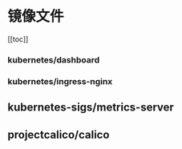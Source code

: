 # 镜像文件

[[toc]]

### kubernetes/dashboard

<el-select v-model="dashboard" size="large" style="width: 240px; margin-top: 20px;">
    <el-option v-for="item in dashboardOptions" :key="item.value" :label="item.label" :value="item.value" />
</el-select>

<div id="dashboard-md"></div>

### kubernetes/ingress-nginx

<el-select v-model="ingressNginx" size="large" style="width: 240px; margin-top: 20px;">
    <el-option v-for="item in ingressNginxOptions" :key="item.value" :label="item.label" :value="item.value" />
</el-select>

<el-select v-model="ingressNginxFileName" size="large" style="width: 328px; margin-top: 20px;">
    <el-option v-for="item in ingressNginxFileNameOptions" :key="item.value" :label="item.label" :value="item.value" />
</el-select>

<div id="ingress-nginx-md"></div>

## kubernetes-sigs/metrics-server

<el-select v-model="metricsServer" size="large" style="width: 240px; margin-top: 20px;">
    <el-option v-for="item in metricsServerOptions" :key="item.value" :label="item.label" :value="item.value" />
</el-select>

<div id="metrics-server-md"></div>

## projectcalico/calico

<el-select v-model="calico" size="large" style="width: 240px; margin-top: 20px;">
    <el-option v-for="item in calicoOptions" :key="item.value" :label="item.label" :value="item.value" />
</el-select>

<div id="calico-md"></div>

<script lang="ts" setup>
import { ref, onMounted, watch } from 'vue'
import markdownit from 'markdown-it'
import { ElSelect, ElOption } from 'element-plus'

import 'element-plus/dist/index.css'

const md = markdownit()

const dashboard = ref('https://k8s-sh.xuxiaowei.com.cn/mirrors/kubernetes/dashboard')
const ingressNginx = ref('https://k8s-sh.xuxiaowei.com.cn/mirrors/kubernetes/ingress-nginx')
const ingressNginxFileName = ref('deploy/static/provider/cloud/deploy.yaml')
const metricsServer = ref('https://k8s-sh.xuxiaowei.com.cn/mirrors/kubernetes-sigs/metrics-server')
const calico = ref('https://k8s-sh.xuxiaowei.com.cn/mirrors/projectcalico/calico')

const dashboardOptions = [
  {
    value: 'https://k8s-sh.xuxiaowei.com.cn/mirrors/kubernetes/dashboard',
    label: 'k8s-sh.xuxiaowei.com.cn',
  },
  {
    value: 'https://gitlab.xuxiaowei.com.cn/xuxiaowei-com-cn/k8s.sh/-/raw/SNAPSHOT/2.0.0/mirrors/kubernetes/dashboard',
    label: 'gitlab.xuxiaowei.com.cn',
  },
  {
    value: 'https://gitee.com/xuxiaowei-com-cn/k8s.sh/raw/SNAPSHOT/2.0.0/mirrors/kubernetes/dashboard',
    label: 'gitee.com',
  },
  {
    value: 'https://raw.githubusercontent.com/kubernetes/dashboard/refs/tags',
    label: 'github.com',
  }
]

const ingressNginxOptions = [
  {
    value: 'https://k8s-sh.xuxiaowei.com.cn/mirrors/kubernetes/ingress-nginx',
    label: 'k8s-sh.xuxiaowei.com.cn',
  },
  {
    value: 'https://gitlab.xuxiaowei.com.cn/xuxiaowei-com-cn/k8s.sh/-/raw/SNAPSHOT/2.0.0/mirrors/kubernetes/ingress-nginx',
    label: 'gitlab.xuxiaowei.com.cn',
  },
  {
    value: 'https://gitee.com/xuxiaowei-com-cn/k8s.sh/raw/SNAPSHOT/2.0.0/mirrors/kubernetes/ingress-nginx',
    label: 'gitee.com',
  },
  {
    value: 'https://raw.githubusercontent.com/kubernetes/ingress-nginx/refs/tags',
    label: 'github.com',
  }
]

const ingressNginxFileNameOptions = [
  {
    value: 'deploy/static/provider/aws/nlb-with-tls-termination/deploy.yaml',
    label: 'deploy/static/provider/aws/nlb-with-tls-termination/deploy.yaml',
  },
  {
    value: 'deploy/static/provider/aws/deploy.yaml',
    label: 'deploy/static/provider/aws/deploy.yaml',
  },
  {
    value: 'deploy/static/provider/baremetal/deploy.yaml',
    label: 'deploy/static/provider/baremetal/deploy.yaml',
  },
  {
    value: 'deploy/static/provider/cloud/deploy.yaml',
    label: 'deploy/static/provider/cloud/deploy.yaml',
  },
  {
    value: 'deploy/static/provider/do/deploy.yaml',
    label: 'deploy/static/provider/do/deploy.yaml',
  },
  {
    value: 'deploy/static/provider/exoscale/deploy.yaml',
    label: 'deploy/static/provider/exoscale/deploy.yaml',
  },
  {
    value: 'deploy/static/provider/scw/deploy.yaml',
    label: 'deploy/static/provider/scw/deploy.yaml',
  },
]

const metricsServerOptions = [
  {
    value: 'https://k8s-sh.xuxiaowei.com.cn/mirrors/kubernetes-sigs/metrics-server',
    label: 'k8s-sh.xuxiaowei.com.cn',
  },
  {
    value: 'https://gitlab.xuxiaowei.com.cn/xuxiaowei-com-cn/k8s.sh/-/raw/SNAPSHOT/2.0.0/mirrors/kubernetes-sigs/metrics-server',
    label: 'gitlab.xuxiaowei.com.cn',
  },
  {
    value: 'https://gitee.com/xuxiaowei-com-cn/k8s.sh/raw/SNAPSHOT/2.0.0/mirrors/kubernetes-sigs/metrics-server',
    label: 'gitee.com',
  },
  {
    value: 'https://github.com/kubernetes-sigs/metrics-server/releases/download',
    label: 'github.com',
  }
]

const calicoOptions = [
  {
    value: 'https://k8s-sh.xuxiaowei.com.cn/mirrors/projectcalico/calico',
    label: 'k8s-sh.xuxiaowei.com.cn',
  },
  {
    value: 'https://gitlab.xuxiaowei.com.cn/xuxiaowei-com-cn/k8s.sh/-/raw/SNAPSHOT/2.0.0/mirrors/projectcalico/calico',
    label: 'gitlab.xuxiaowei.com.cn',
  },
  {
    value: 'https://gitee.com/xuxiaowei-com-cn/k8s.sh/raw/SNAPSHOT/2.0.0/mirrors/projectcalico/calico',
    label: 'gitee.com',
  },
  {
    value: 'https://raw.githubusercontent.com/projectcalico/calico/refs/tags',
    label: 'github.com',
  }
]

const command = function () {

  const dashboardMdResult = md.render(`
| 版本     | recommended.yaml                                                                    |
|--------|-------------------------------------------------------------------------------------|
| v2.7.0 | [recommended.yaml](${dashboard.value}/v2.7.0/aio/deploy/recommended.yaml) |
| v2.6.1 | [recommended.yaml](${dashboard.value}/v2.6.1/aio/deploy/recommended.yaml) |
| v2.6.0 | [recommended.yaml](${dashboard.value}/v2.6.0/aio/deploy/recommended.yaml) |
  `)

  const ingressNginxMdResult = md.render(`
| 版本                 | ${ingressNginxFileName.value}                                                                           |
|--------------------|---------------------------------------------------------------------------------------------------------|
| controller-v1.11.3 | [${ingressNginxFileName.value}](${ingressNginx.value}/controller-v1.11.3/${ingressNginxFileName.value}) |
| controller-v1.11.2 | [${ingressNginxFileName.value}](${ingressNginx.value}/controller-v1.11.2/${ingressNginxFileName.value}) |
| controller-v1.11.1 | [${ingressNginxFileName.value}](${ingressNginx.value}/controller-v1.11.1/${ingressNginxFileName.value}) |
| controller-v1.11.0 | [${ingressNginxFileName.value}](${ingressNginx.value}/controller-v1.11.0/${ingressNginxFileName.value}) |
| controller-v1.10.5 | [${ingressNginxFileName.value}](${ingressNginx.value}/controller-v1.10.5/${ingressNginxFileName.value}) |
| controller-v1.10.4 | [${ingressNginxFileName.value}](${ingressNginx.value}/controller-v1.10.4/${ingressNginxFileName.value}) |
| controller-v1.10.3 | [${ingressNginxFileName.value}](${ingressNginx.value}/controller-v1.10.3/${ingressNginxFileName.value}) |
| controller-v1.10.2 | [${ingressNginxFileName.value}](${ingressNginx.value}/controller-v1.10.2/${ingressNginxFileName.value}) |
| controller-v1.10.1 | [${ingressNginxFileName.value}](${ingressNginx.value}/controller-v1.10.1/${ingressNginxFileName.value}) |
| controller-v1.10.0 | [${ingressNginxFileName.value}](${ingressNginx.value}/controller-v1.10.0/${ingressNginxFileName.value}) |
| controller-v1.9.6  | [${ingressNginxFileName.value}](${ingressNginx.value}/controller-v1.9.6/${ingressNginxFileName.value})  |
| controller-v1.9.5  | [${ingressNginxFileName.value}](${ingressNginx.value}/controller-v1.9.5/${ingressNginxFileName.value})  |
| controller-v1.9.4  | [${ingressNginxFileName.value}](${ingressNginx.value}/controller-v1.9.4/${ingressNginxFileName.value})  |
| controller-v1.9.3  | [${ingressNginxFileName.value}](${ingressNginx.value}/controller-v1.9.3/${ingressNginxFileName.value})  |
| controller-v1.9.1  | [${ingressNginxFileName.value}](${ingressNginx.value}/controller-v1.9.1/${ingressNginxFileName.value})  |
| controller-v1.9.0  | [${ingressNginxFileName.value}](${ingressNginx.value}/controller-v1.9.0/${ingressNginxFileName.value})  |
| controller-v1.8.5  | [${ingressNginxFileName.value}](${ingressNginx.value}/controller-v1.8.5/${ingressNginxFileName.value})  |
| controller-v1.8.4  | [${ingressNginxFileName.value}](${ingressNginx.value}/controller-v1.8.4/${ingressNginxFileName.value})  |
| controller-v1.8.2  | [${ingressNginxFileName.value}](${ingressNginx.value}/controller-v1.8.2/${ingressNginxFileName.value})  |
| controller-v1.8.1  | [${ingressNginxFileName.value}](${ingressNginx.value}/controller-v1.8.1/${ingressNginxFileName.value})  |
| controller-v1.8.0  | [${ingressNginxFileName.value}](${ingressNginx.value}/controller-v1.8.0/${ingressNginxFileName.value})  |
| controller-v1.7.1  | [${ingressNginxFileName.value}](${ingressNginx.value}/controller-v1.7.1/${ingressNginxFileName.value})  |
| controller-v1.7.0  | [${ingressNginxFileName.value}](${ingressNginx.value}/controller-v1.7.0/${ingressNginxFileName.value})  |
| controller-v1.6.4  | [${ingressNginxFileName.value}](${ingressNginx.value}/controller-v1.6.4/${ingressNginxFileName.value})  |
| controller-v1.6.3  | [${ingressNginxFileName.value}](${ingressNginx.value}/controller-v1.6.3/${ingressNginxFileName.value})  |
| controller-v1.6.2  | [${ingressNginxFileName.value}](${ingressNginx.value}/controller-v1.6.2/${ingressNginxFileName.value})  |
| controller-v1.6.1  | [${ingressNginxFileName.value}](${ingressNginx.value}/controller-v1.6.1/${ingressNginxFileName.value})  |
| controller-v1.6.0  | [${ingressNginxFileName.value}](${ingressNginx.value}/controller-v1.6.0/${ingressNginxFileName.value})  |
| controller-v1.5.2  | [${ingressNginxFileName.value}](${ingressNginx.value}/controller-v1.5.2/${ingressNginxFileName.value})  |
| controller-v1.5.1  | [${ingressNginxFileName.value}](${ingressNginx.value}/controller-v1.5.1/${ingressNginxFileName.value})  |
| controller-v1.4.0  | [${ingressNginxFileName.value}](${ingressNginx.value}/controller-v1.4.0/${ingressNginxFileName.value})  |
| controller-v1.3.1  | [${ingressNginxFileName.value}](${ingressNginx.value}/controller-v1.3.1/${ingressNginxFileName.value})  |
  `)

  const metricsServerMdResult = md.render(`
| 版本     | components.yaml                                                  | high-availability-1.21+.yaml                                                               |
|--------|------------------------------------------------------------------|--------------------------------------------------------------------------------------------|
| v0.7.2 | [components.yaml](${metricsServer.value}/v0.7.2/components.yaml) | [high-availability-1.21+.yaml](${metricsServer.value}/v0.7.2/high-availability-1.21+.yaml) |
| v0.7.1 | [components.yaml](${metricsServer.value}/v0.7.1/components.yaml) | [high-availability-1.21+.yaml](${metricsServer.value}/v0.7.1/high-availability-1.21+.yaml) |
| v0.7.0 | [components.yaml](${metricsServer.value}/v0.7.0/components.yaml) | [high-availability-1.21+.yaml](${metricsServer.value}/v0.7.0/high-availability-1.21+.yaml) |
| v0.6.4 | [components.yaml](${metricsServer.value}/v0.6.4/components.yaml) | [high-availability-1.21+.yaml](${metricsServer.value}/v0.6.4/high-availability-1.21+.yaml) |
| v0.6.3 | [components.yaml](${metricsServer.value}/v0.6.3/components.yaml) | [high-availability-1.21+.yaml](${metricsServer.value}/v0.6.3/high-availability-1.21+.yaml) |
| v0.6.2 | [components.yaml](${metricsServer.value}/v0.6.2/components.yaml) | [high-availability-1.21+.yaml](${metricsServer.value}/v0.6.2/high-availability-1.21+.yaml) |
| v0.6.1 | [components.yaml](${metricsServer.value}/v0.6.1/components.yaml) | [high-availability-1.21+.yaml](${metricsServer.value}/v0.6.1/high-availability-1.21+.yaml) |
| v0.6.0 | [components.yaml](${metricsServer.value}/v0.6.0/components.yaml) | [high-availability-1.21+.yaml](${metricsServer.value}/v0.6.0/high-availability-1.21+.yaml) |
| v0.5.2 | [components.yaml](${metricsServer.value}/v0.5.2/components.yaml) |                                                                                            |
| v0.5.1 | [components.yaml](${metricsServer.value}/v0.5.1/components.yaml) |                                                                                            |
| v0.5.0 | [components.yaml](${metricsServer.value}/v0.5.0/components.yaml) |                                                                                            |
| v0.4.5 | [components.yaml](${metricsServer.value}/v0.4.5/components.yaml) |                                                                                            |
| v0.4.4 | [components.yaml](${metricsServer.value}/v0.4.4/components.yaml) |                                                                                            |
| v0.4.3 | [components.yaml](${metricsServer.value}/v0.4.3/components.yaml) |                                                                                            |
| v0.4.2 | [components.yaml](${metricsServer.value}/v0.4.2/components.yaml) |                                                                                            |
| v0.4.1 | [components.yaml](${metricsServer.value}/v0.4.1/components.yaml) |                                                                                            |
| v0.4.0 | [components.yaml](${metricsServer.value}/v0.4.0/components.yaml) |                                                                                            |
  `)

  const calicoMdResult = md.render(`
| 版本      | components.yaml                                              |
|---------|--------------------------------------------------------------|
| v3.29.0 | [calico.yaml](${calico.value}/v3.29.0/manifests/calico.yaml) |
| v3.28.2 | [calico.yaml](${calico.value}/v3.28.2/manifests/calico.yaml) |
| v3.28.1 | [calico.yaml](${calico.value}/v3.28.1/manifests/calico.yaml) |
| v3.28.0 | [calico.yaml](${calico.value}/v3.28.0/manifests/calico.yaml) |
| v3.27.4 | [calico.yaml](${calico.value}/v3.27.4/manifests/calico.yaml) |
| v3.27.3 | [calico.yaml](${calico.value}/v3.27.3/manifests/calico.yaml) |
| v3.27.2 | [calico.yaml](${calico.value}/v3.27.2/manifests/calico.yaml) |
| v3.27.1 | [calico.yaml](${calico.value}/v3.27.1/manifests/calico.yaml) |
| v3.24.5 | [calico.yaml](${calico.value}/v3.24.5/manifests/calico.yaml) |
| v3.24.4 | [calico.yaml](${calico.value}/v3.24.4/manifests/calico.yaml) |
| v3.24.3 | [calico.yaml](${calico.value}/v3.24.3/manifests/calico.yaml) |
| v3.24.2 | [calico.yaml](${calico.value}/v3.24.2/manifests/calico.yaml) |
| v3.24.1 | [calico.yaml](${calico.value}/v3.24.1/manifests/calico.yaml) |
| v3.24.0 | [calico.yaml](${calico.value}/v3.24.0/manifests/calico.yaml) |
  `)

  document.getElementById('dashboard-md').innerHTML = dashboardMdResult
  document.getElementById('ingress-nginx-md').innerHTML = ingressNginxMdResult
  document.getElementById('metrics-server-md').innerHTML = metricsServerMdResult
  document.getElementById('calico-md').innerHTML = calicoMdResult
}

onMounted(async () => {
  command()
})

watch(() => [ dashboard.value, ingressNginx.value, ingressNginxFileName.value, metricsServer.value, calico.value ], () => {
  command()
})
</script>